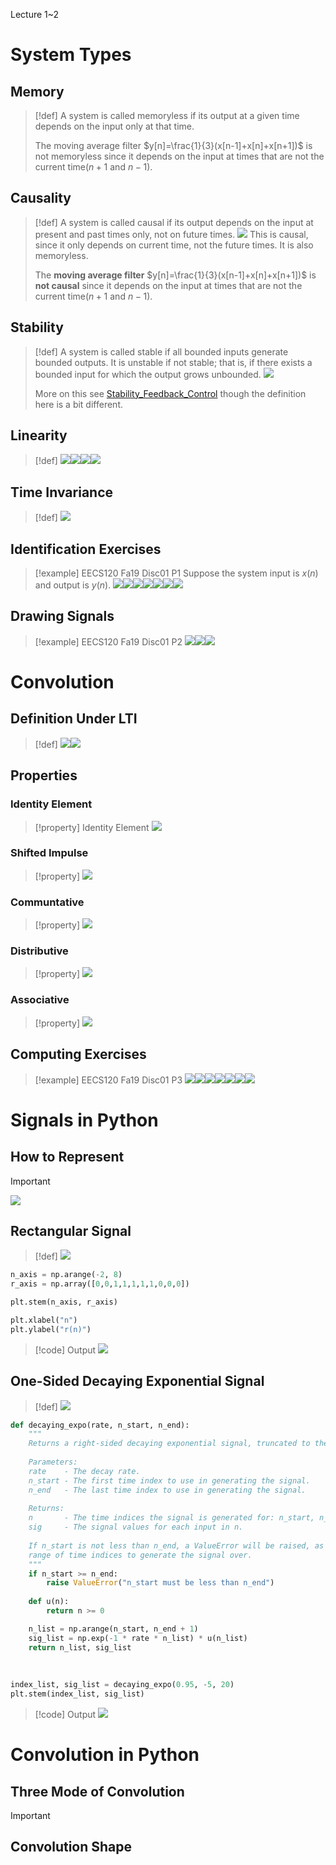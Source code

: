 Lecture 1~2
# System Types
## Memory
> [!def]
> A system is called memoryless if its output at a given time depends on the input only at that time.
> 
> The moving average filter $y[n]=\frac{1}{3}(x[n-1]+x[n]+x[n+1])$ is not memoryless since it depends on the input at times that are not the current time($n+1$ and $n-1$).


## Causality
> [!def]
> A system is called causal if its output depends on the input at present and past times only, not on future times.
> ![](Signals_LTI_Systems.assets/image-20240328181143714.png)
> This is causal, since it only depends on current time, not the future times. It is also memoryless.
> 
> The **moving average filter** $y[n]=\frac{1}{3}(x[n-1]+x[n]+x[n+1])$ is **not causal** since it depends on the input at times that are not the current time($n+1$ and $n-1$).





## Stability
> [!def]
> A system is called stable if all bounded inputs generate bounded outputs. It is unstable if not stable; that is, if there exists a bounded input for which the output grows unbounded.
> ![](Signals_LTI_Systems.assets/image-20240328182022936.png)
> 
> More on this see [Stability_Feedback_Control](../../Machine_Learning/Control_LA_Circuit/EECS16B/Module2_Robotic_Control/Stability_Feedback_Control.md) though the definition here is a bit different.



## Linearity
> [!def]
> ![](Signals_LTI_Systems.assets/image-20240328181344757.png)![](Signals_LTI_Systems.assets/image-20240328181351950.png)![](Signals_LTI_Systems.assets/image-20240328181357466.png)![](Signals_LTI_Systems.assets/image-20240328181402738.png)



## Time Invariance
> [!def]
> ![](Signals_LTI_Systems.assets/image-20240328181411912.png)


## Identification Exercises
> [!example] EECS120 Fa19 Disc01 P1
> Suppose the system input is $x(n)$ and output is $y(n)$.
> ![](Signals_LTI_Systems.assets/image-20240328182122730.png)![](Signals_LTI_Systems.assets/image-20240328182127248.png)![](Signals_LTI_Systems.assets/image-20240329123546513.png)![](Signals_LTI_Systems.assets/image-20240329123722289.png)![](Signals_LTI_Systems.assets/image-20240329123730317.png)![](Signals_LTI_Systems.assets/image-20240329123744985.png)![](Signals_LTI_Systems.assets/image-20240329123754304.png)



## Drawing Signals
> [!example] EECS120 Fa19 Disc01 P2
> ![](Signals_LTI_Systems.assets/image-20240330163227866.png)![](Signals_LTI_Systems.assets/image-20240330163234273.png)![](Signals_LTI_Systems.assets/image-20240330163240913.png)





















# Convolution
## Definition Under LTI
> [!def]
> ![](Signals_LTI_Systems.assets/image-20240316215546778.png)![](Signals_LTI_Systems.assets/image-20240316215551940.png)



## Properties
### Identity Element
> [!property] Identity Element
> ![](Signals_LTI_Systems.assets/image-20240316214759670.png)


### Shifted Impulse
> [!property]
> ![](Signals_LTI_Systems.assets/image-20240316215607484.png)

   

### Communtative
> [!property]
> ![](Signals_LTI_Systems.assets/image-20240316220833860.png)



### Distributive
> [!property]
> ![](Signals_LTI_Systems.assets/image-20240316220853240.png)




### Associative 
> [!property]
> ![](Signals_LTI_Systems.assets/image-20240316220926474.png)




## Computing Exercises
> [!example] EECS120 Fa19 Disc01 P3
> ![](Signals_LTI_Systems.assets/image-20240330163437776.png)![](Signals_LTI_Systems.assets/image-20240330163442722.png)![](Signals_LTI_Systems.assets/image-20240330163447594.png)![](Signals_LTI_Systems.assets/image-20240330163453736.png)![](Signals_LTI_Systems.assets/image-20240330163500505.png)![](Signals_LTI_Systems.assets/image-20240330163815968.png)![](Signals_LTI_Systems.assets/image-20240330163830195.png)






# Signals in Python
## How to Represent
> [!important]
> ![](Signals_LTI_Systems.assets/image-20240407180125686.png)


## Rectangular Signal
> [!def]
> ![](Signals_LTI_Systems.assets/image-20240407180155047.png)
```python
n_axis = np.arange(-2, 8)
r_axis = np.array([0,0,1,1,1,1,1,0,0,0])

plt.stem(n_axis, r_axis)

plt.xlabel("n")
plt.ylabel("r(n)")
```
> [!code] Output
> ![](Signals_LTI_Systems.assets/image-20240407180618512.png)



## One-Sided Decaying Exponential Signal
> [!def]
> ![](Signals_LTI_Systems.assets/image-20240407181301071.png)
```python
def decaying_expo(rate, n_start, n_end):
    """
    Returns a right-sided decaying exponential signal, truncated to the provided indices.
    
    Parameters:
    rate    - The decay rate.
    n_start - The first time index to use in generating the signal. 
    n_end   - The last time index to use in generating the signal.
    
    Returns:
    n       - The time indices the signal is generated for: n_start, n_start + 1, ..., n_end.
    sig     - The signal values for each input in n.
    
    If n_start is not less than n_end, a ValueError will be raised, as this specifies an empty
    range of time indices to generate the signal over.    
    """
    if n_start >= n_end:
        raise ValueError("n_start must be less than n_end")
    
    def u(n):
        return n >= 0

    n_list = np.arange(n_start, n_end + 1)
    sig_list = np.exp(-1 * rate * n_list) * u(n_list)
    return n_list, sig_list
	
	
	
index_list, sig_list = decaying_expo(0.95, -5, 20)
plt.stem(index_list, sig_list)
```
> [!code] Output
> ![](Signals_LTI_Systems.assets/image-20240412195023473.png)



# Convolution in Python
## Three Mode of Convolution
> [!important]







## Convolution Shape






